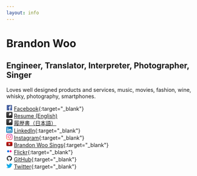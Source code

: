 ```yaml
---
layout: info
---
```


# Brandon Woo

## Engineer, Translator, Interpreter, Photographer, Singer

Loves well designed products and services, music, movies, fashion, wine, whisky, photography, smartphones.

![alt text][fb] [Facebook](https://www.facebook.com/brandonwoo){:target="_blank"}  
![alt text][resume] [Resume (English)](/resumes/en/)  
![alt text][resume] [履歴書（日本語）](/resumes/jp/)  
![alt text][linkedin] [LinkedIn](https://www.linkedin.com/in/brandonheato){:target="_blank"}  
![alt text][instagram] [Instagram](https://www.instagram.com/thehatguy/){:target="_blank"}  
![alt text][bwoosings] [Brandon Woo Sings](http://www.youtube.com/user/brandonwoosings){:target="_blank"}  
![alt text][flickr] [Flickr](https://www.flickr.com/brandonwoo/){:target="_blank"}  
![alt text][github] [GitHub](https://github.com/brandonwoo){:target="_blank"}  
![alt text][twitter] [Twitter](https://twitter.com/brandonheato){:target="_blank"}  

[fb]: images/icons/facebook.png
[resume]: images/icons/resume.png
[gplus]: images/icons/gplus.png
[linkedin]: images/icons/linkedin.png
[flickr]: images/icons/flickr.png
[bwoosings]: images/icons/youtube.png
[github]: images/icons/github.png
[twitter]: images/icons/twitter.png
[pinterest]: images/icons/pinterest.png
[instagram]: images/icons/instagram.png
